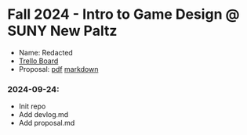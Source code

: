 # Fall 2024 - Intro to Game Design @ SUNY New Paltz
* Name: Redacted
* [Trello Board](https://github.com/users/lettucegoblin/projects/2/views/1)
* Proposal: [pdf](proposal.pdf) [markdown](idea.md)

### 2024-09-24: 
* Init repo
* Add devlog.md
* Add proposal.md